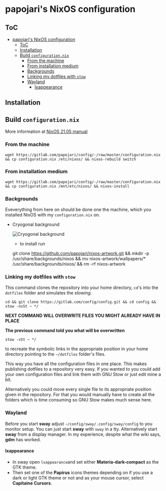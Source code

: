 # papojari's NixOS configuration

## ToC

<!-- TOC depthFrom:1 depthTo:6 withLinks:1 updateOnSave:1 orderedList:0 -->

- [papojari's NixOS configuration](#papojaris-nixos-configuration)
	- [ToC](#toc)
	- [Installation](#installation)
	- [Build `configuration.nix`](#build-configurationnix)
		- [From the machine](#from-the-machine)
		- [From installation medium](#from-installation-medium)
		- [Backgrounds](#backgrounds)
		- [Linking my dotfiles with `stow`](#linking-my-dotfiles-with-stow)
		- [Wayland](#wayland)
			- [lxappearance](#lxappearance)

<!-- /TOC -->

## Installation

## Build `configuration.nix`

More information at [NixOS 21.05 manual](https://nixos.org/manual/nixos/unstable/)

### From the machine

	wget https://gitlab.com/papojari/config/-/raw/master/configuration.nix && cp configuration.nix /etc/nixos/ && nixos-rebuild switch

### From installation medium

	wget https://gitlab.com/papojari/config/-/raw/master/configuration.nix && cp configuration.nix /mnt/etc/nixos/ && nixos-install

### Backgrounds

Eveverything from here on should be done one the machine, which you installed NixOS with my `configuration.nix` on.

- Cryogonal background

	![Cryogonal background](https://raw.githubusercontent.com/papojari/nixos-artwork/master/wallpapers/nix-wallpaper-cryogonal-1920x1080.png)

	- to install run


	git clone https://github.com/papojari/nixos-artwork.git && mkdir -p /usr/share/backgrounds/nixos && mv nixos-artwork/wallpapers/* /usr/share/backgrounds/nixos/ && rm -rf nixos-artwork

### Linking my dotfiles with `stow`

This command clones the repository into your home directory, `cd`'s into the `dotfiles` folder and simulates the *stowing*.

	cd && git clone https://gitlab.com/config/config.git && cd config && stow -nvSt ~ */

**NEXT COMMAND WILL OVERWRITE FILES YOU MIGHT ALREADY HAVE IN PLACE**

**The previous command told you what will be overwritten**

	stow -vSt ~ */

to recreate the symbolic links in the appropriate position in your home directory pointing to the `~/dotfiles` folder's files.

This way you have all the configuration files in one place. This makes publishing dotfiles to a repository very easy. If you wanted to you could add your own configuration files and link them with GNU Stow or just edit mine a bit.

Alternatively you could move every single file to its appropriate position given in the repository. For that you would manually have to create all the folders which is time consuming so GNU Stow makes much sense here.

### Wayland

Before you start **sway** adjust `~/config/sway/.config/sway/config` to you monitor setup. You can just start **sway** with `sway` in a tty. Alternatively start **sway** from a display manager. In my experience, despite what the wiki says, **gdm** has worked.

#### lxappearance

- In sway open `lxappearance`and set either **Materia-dark-compact** as the GTK theme.
- Then set one of the **Papirus** icons themes depending on if you use a dark or light GTK theme or not and as your mouse cursor, select **Capitaine Cursors**.
